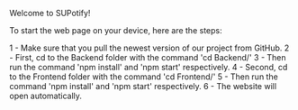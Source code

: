 Welcome to SUPotify!

To start the web page on your device, here are the steps:

1 - Make sure that you pull the newest version of our project from GitHub.
2 - First, cd to the Backend folder with the command 'cd Backend/'
3 - Then run the command 'npm install' and 'npm start' respectively.
4 - Second, cd to the Frontend folder with the command 'cd Frontend/'
5 - Then run the command 'npm install' and 'npm start' respectively.
6 - The website will open automatically.

